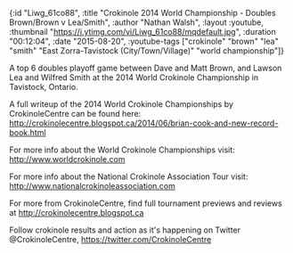 {:id "Liwg_61co88",
 :title
 "Crokinole 2014 World Championship - Doubles Brown/Brown v Lea/Smith",
 :author "Nathan Walsh",
 :layout :youtube,
 :thumbnail "https://i.ytimg.com/vi/Liwg_61co88/mqdefault.jpg",
 :duration "00:12:04",
 :date "2015-08-20",
 :youtube-tags
 ["crokinole"
  "brown"
  "lea"
  "smith"
  "East Zorra-Tavistock (City/Town/Village)"
  "world championship"]}


A top 6 doubles playoff game between Dave and Matt Brown, and Lawson Lea and Wilfred Smith at the 2014 World Crokinole Championship in Tavistock, Ontario.

A full writeup of the 2014 World Crokinole Championships by CrokinoleCentre can be found here: http://crokinolecentre.blogspot.ca/2014/06/brian-cook-and-new-record-book.html

For more info about the World Crokinole Championships visit: http://www.worldcrokinole.com

For more info about the National Crokinole Association Tour visit: http://www.nationalcrokinoleassociation.com

For more from CrokinoleCentre, find full tournament previews and reviews at http://crokinolecentre.blogspot.ca

Follow crokinole results and action as it's happening on Twitter @CrokinoleCentre, https://twitter.com/CrokinoleCentre
